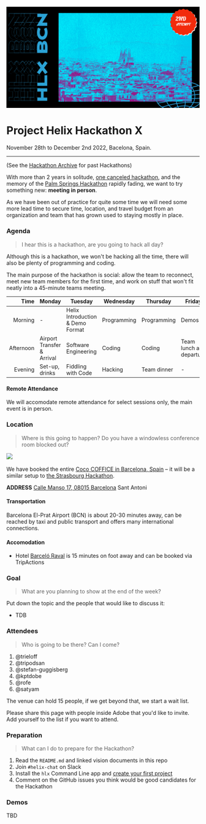 ![](./10-bcn.png)

# Project Helix Hackathon X

November 28th to December 2nd 2022, Bacelona, Spain.

---

(See the [Hackathon Archive](./README.md) for past Hackathons)

With more than 2 years in solitude, [one canceled hackathon](https://github.com/adobe/helix-home/blob/main/hackathons/9-bcn.md), and the memory of the 
[Palm Springs Hackathon](https://github.com/adobe/helix-home/blob/main/hackathons/8-psp.md) rapidly fading, we want to try something new: **meeting in person**.

As we have been out of practice for quite some time we will need some more lead time to secure time, location, and travel budget from an organization
and team that has grown used to staying mostly in place. 

### Agenda

> I hear this is a hackathon, are you going to hack all day?

Although this is a hackathon, we won't be hacking all the time, there will also be plenty of programming and coding.

The main purpose of the hackathon is social: allow the team to reconnect, meet new team members for the first time, and work on stuff that won't
fit neatly into a 45-minute teams meeting.

| Time      | Monday                     | Tuesday                          | Wednesday   | Thursday    | Friday                   |
| --------: | -------------------------- | -------------------------------- | ----------- | ----------- | ------------------------ |
|   Morning | -                          | Helix Introduction & Demo Format | Programming | Programming | Demos                    |
| Afternoon | Airport Transfer & Arrival | Software Engineering             | Coding      | Coding      | Team lunch and departure |
|   Evening | Set-up, drinks             | Fiddling with Code               | Hacking     | Team dinner | -                        |

#### Remote Attendance

We will accomodate remote attendance for select sessions only, the main event is in person.

### Location

> Where is this going to happen? Do you have a windowless conference room blocked out?

![](https://images.squarespace-cdn.com/content/v1/56ec27951d07c09fbfe13fe6/1468275433624-WBMGNDGYPDJ5DSUSM193/Coco-Coffice-Photo-15.jpg?format=2500w)

We have booked the entire [Coco COFFICE in Barcelona, Spain](https://cofficebarcelona.com) – it will be a similar setup to [the Strasbourg Hackathon](6-sxb.md).

**ADDRESS**
[Calle Manso 17, 08015 Barcelona](https://g.page/cococoffice?share)
Sant Antoni

#### Transportation

Barcelona El-Prat Airport (BCN) is about 20-30 minutes away, can be reached by taxi and public transport and offers many international connections.

#### Accomodation

* Hotel [Barceló Raval](https://g.page/Barcelo-Raval?share) is 15 minutes on foot away and can be booked via TripActions

### Goal

> What are you planning to show at the end of the week?

Put down the topic and the people that would like to discuss it:

* TDB

### Attendees

> Who is going to be there? Can I come?

1. @trieloff
2. @tripodsan
3. @stefan-guggisberg
4. @kptdobe
5. @rofe
6. @satyam

The venue can hold 15 people, if we get beyond that, we start a wait list.

Please share this page with people inside Adobe that you'd like to invite. Add yourself to the list if you want to attend.

### Preparation

> What can I do to prepare for the Hackathon?

1. Read the `README.md` and linked vision documents in this repo
2. Join `#helix-chat` on Slack
3. Install the `hlx` Command Line app and [create your first project](https://www.hlx.live/tutorial)
4. Comment on the GitHub issues you think would be good candidates for the Hackathon

### Demos

TBD
